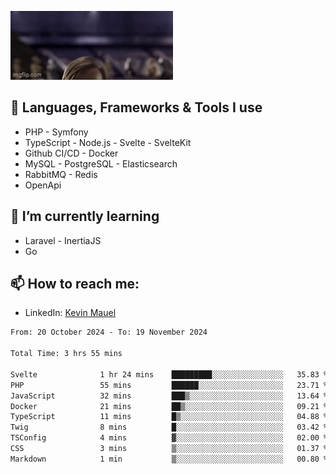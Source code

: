 ![Hello there!](banner.gif)

## 🤖 Languages, Frameworks & Tools I use
- PHP - Symfony
- TypeScript - Node.js - Svelte - SvelteKit
- Github CI/CD - Docker
- MySQL - PostgreSQL - Elasticsearch
- RabbitMQ - Redis
- OpenApi 

## 🌱 I’m currently learning
- Laravel - InertiaJS
- Go

## 📫 How to reach me:
- LinkedIn: [Kevin Mauel](https://www.linkedin.com/in/kevin-mauel/)

<!--START_SECTION:waka-->

```txt
From: 20 October 2024 - To: 19 November 2024

Total Time: 3 hrs 55 mins

Svelte              1 hr 24 mins    █████████░░░░░░░░░░░░░░░░   35.83 %
PHP                 55 mins         ██████░░░░░░░░░░░░░░░░░░░   23.71 %
JavaScript          32 mins         ███▒░░░░░░░░░░░░░░░░░░░░░   13.64 %
Docker              21 mins         ██▒░░░░░░░░░░░░░░░░░░░░░░   09.21 %
TypeScript          11 mins         █▒░░░░░░░░░░░░░░░░░░░░░░░   04.88 %
Twig                8 mins          █░░░░░░░░░░░░░░░░░░░░░░░░   03.42 %
TSConfig            4 mins          ▓░░░░░░░░░░░░░░░░░░░░░░░░   02.00 %
CSS                 3 mins          ▒░░░░░░░░░░░░░░░░░░░░░░░░   01.37 %
Markdown            1 min           ▒░░░░░░░░░░░░░░░░░░░░░░░░   00.80 %
```

<!--END_SECTION:waka-->
